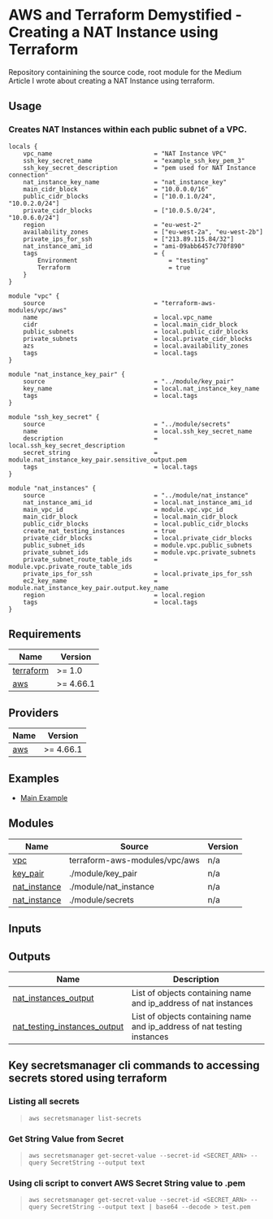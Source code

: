 # AWS and Terraform Demystified - Creating a NAT Instance using Terraform

Repository containining the source code, root module for the Medium Article I wrote about creating a NAT Instance using terraform.

## Usage

### Creates NAT Instances within each public subnet of a VPC.

```hcl
locals {
    vpc_name                            = "NAT Instance VPC"
    ssh_key_secret_name                 = "example_ssh_key_pem_3"
    ssh_key_secret_description          = "pem used for NAT Instance connection"
    nat_instance_key_name               = "nat_instance_key"
    main_cidr_block                     = "10.0.0.0/16"
    public_cidr_blocks                  = ["10.0.1.0/24", "10.0.2.0/24"]
    private_cidr_blocks                 = ["10.0.5.0/24", "10.0.6.0/24"]
    region                              = "eu-west-2"
    availability_zones                  = ["eu-west-2a", "eu-west-2b"]
    private_ips_for_ssh                 = ["213.89.115.84/32"]
    nat_instance_ami_id                 = "ami-09abb6457c770f890"
    tags                                = {
        Environment                         = "testing"
        Terraform                           = true
    }
}

module "vpc" {
    source                              = "terraform-aws-modules/vpc/aws"
    name                                = local.vpc_name
    cidr                                = local.main_cidr_block
    public_subnets                      = local.public_cidr_blocks
    private_subnets                     = local.private_cidr_blocks
    azs                                 = local.availability_zones
    tags                                = local.tags
}

module "nat_instance_key_pair" {
    source                              = "../module/key_pair"
    key_name                            = local.nat_instance_key_name
    tags                                = local.tags
}

module "ssh_key_secret" {
    source                              = "../module/secrets"
    name                                = local.ssh_key_secret_name
    description                         = local.ssh_key_secret_description
    secret_string                       = module.nat_instance_key_pair.sensitive_output.pem
    tags                                = local.tags
}

module "nat_instances" {
    source                              = "../module/nat_instance"
    nat_instance_ami_id                 = local.nat_instance_ami_id
    main_vpc_id                         = module.vpc.vpc_id
    main_cidr_block                     = local.main_cidr_block
    public_cidr_blocks                  = local.public_cidr_blocks
    create_nat_testing_instances        = true
    private_cidr_blocks                 = local.private_cidr_blocks
    public_subnet_ids                   = module.vpc.public_subnets
    private_subnet_ids                  = module.vpc.private_subnets
    private_subnet_route_table_ids      = module.vpc.private_route_table_ids
    private_ips_for_ssh                 = local.private_ips_for_ssh
    ec2_key_name                        = module.nat_instance_key_pair.output.key_name
    region                              = local.region
    tags                                = local.tags
}
```

## Requirements

| Name | Version |
|------|---------|
| <a name="requirement_terraform"></a> [terraform](#requirement\_terraform) | >= 1.0 |
| <a name="requirement_aws"></a> [aws](#requirement\_aws) | >= 4.66.1 |

## Providers

| Name | Version |
|------|---------|
| <a name="provider_aws"></a> [aws](#provider\_aws) | >= 4.66.1 |

## Examples

- [Main Example](https://github.com/Mark-Barbaric/aws-and-terraform-demystified-nat-instance/examples)

## Modules

| Name | Source | Version |
|------|--------|---------|
| <a name="vpc"></a> [vpc](https://github.com/terraform-aws-modules/terraform-aws-vpc) | terraform-aws-modules/vpc/aws | n/a |
| <a name="key_pair"></a> [key_pair](#module\key_pair) | ./module/key_pair | n/a |
| <a name="nat_instance"></a> [nat_instance](#module\nat_instance) | ./module/nat_instance | n/a |
| <a name="secrets"></a> [nat_instance](#module\secrets) | ./module/secrets | n/a |

## Inputs


## Outputs


| Name | Description |
|------|-------------|
| <a name="nat_instances_output"></a> [nat_instances_output](#modules/nat_instance) | List of objects containing name and ip_address of nat instances |
| <a name="nat_testing_instances_output"></a> [nat_testing_instances_output](#/module/nat_instance) | List of objects containing name and ip_address of nat testing instances |

## Key secretsmanager cli commands to accessing secrets stored using terraform

### Listing all secrets

>`aws secretsmanager list-secrets`

### Get String Value from Secret

>`aws secretsmanager get-secret-value --secret-id <SECRET_ARN> --query SecretString --output text`

### Using cli script to convert AWS Secret String value to .pem

>`aws secretsmanager get-secret-value --secret-id <SECRET_ARN> --query SecretString --output text | base64 --decode > test.pem`